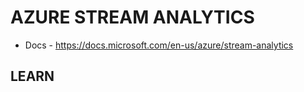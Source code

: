 # AZURE STREAM ANALYTICS

* Docs - https://docs.microsoft.com/en-us/azure/stream-analytics

## LEARN 

